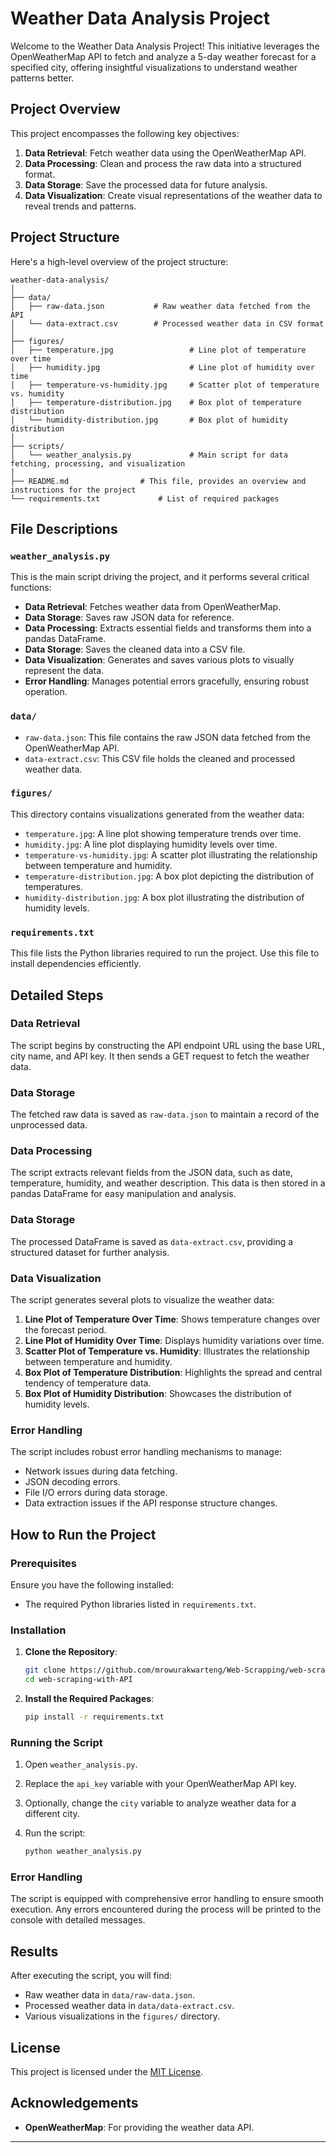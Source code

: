 # Weather Data Analysis Project

Welcome to the Weather Data Analysis Project! This initiative leverages the OpenWeatherMap API to fetch and analyze a 
5-day weather forecast for a specified city, offering insightful visualizations to understand weather patterns better.

## Project Overview

This project encompasses the following key objectives:
1. **Data Retrieval**: Fetch weather data using the OpenWeatherMap API.
2. **Data Processing**: Clean and process the raw data into a structured format.
3. **Data Storage**: Save the processed data for future analysis.
4. **Data Visualization**: Create visual representations of the weather data to reveal trends and patterns.

## Project Structure

Here's a high-level overview of the project structure:

```
weather-data-analysis/
│
├── data/
│   ├── raw-data.json           # Raw weather data fetched from the API
│   └── data-extract.csv        # Processed weather data in CSV format
│
├── figures/
│   ├── temperature.jpg                 # Line plot of temperature over time
│   ├── humidity.jpg                    # Line plot of humidity over time
│   ├── temperature-vs-humidity.jpg     # Scatter plot of temperature vs. humidity
│   ├── temperature-distribution.jpg    # Box plot of temperature distribution
│   └── humidity-distribution.jpg       # Box plot of humidity distribution
│
├── scripts/
│   └── weather_analysis.py         	# Main script for data fetching, processing, and visualization
│
├── README.md		         # This file, provides an overview and instructions for the project
└── requirements.txt             # List of required packages
```

## File Descriptions

### `weather_analysis.py`

This is the main script driving the project, and it performs several critical functions:

- **Data Retrieval**: Fetches weather data from OpenWeatherMap.
- **Data Storage**: Saves raw JSON data for reference.
- **Data Processing**: Extracts essential fields and transforms them into a pandas DataFrame.
- **Data Storage**: Saves the cleaned data into a CSV file.
- **Data Visualization**: Generates and saves various plots to visually represent the data.
- **Error Handling**: Manages potential errors gracefully, ensuring robust operation.

### `data/`

- `raw-data.json`: This file contains the raw JSON data fetched from the OpenWeatherMap API.
- `data-extract.csv`: This CSV file holds the cleaned and processed weather data.

### `figures/`

This directory contains visualizations generated from the weather data:
- `temperature.jpg`: A line plot showing temperature trends over time.
- `humidity.jpg`: A line plot displaying humidity levels over time.
- `temperature-vs-humidity.jpg`: A scatter plot illustrating the relationship between temperature and humidity.
- `temperature-distribution.jpg`: A box plot depicting the distribution of temperatures.
- `humidity-distribution.jpg`: A box plot illustrating the distribution of humidity levels.

### `requirements.txt`

This file lists the Python libraries required to run the project. Use this file to install dependencies efficiently.

## Detailed Steps

### Data Retrieval

The script begins by constructing the API endpoint URL using the base URL, city name, and API key. It then sends a GET 
request to fetch the weather data.

### Data Storage

The fetched raw data is saved as `raw-data.json` to maintain a record of the unprocessed data.

### Data Processing

The script extracts relevant fields from the JSON data, such as date, temperature, humidity, and weather description. 
This data is then stored in a pandas DataFrame for easy manipulation and analysis.

### Data Storage

The processed DataFrame is saved as `data-extract.csv`, providing a structured dataset for further analysis.

### Data Visualization

The script generates several plots to visualize the weather data:

1. **Line Plot of Temperature Over Time**: Shows temperature changes over the forecast period.
2. **Line Plot of Humidity Over Time**: Displays humidity variations over time.
3. **Scatter Plot of Temperature vs. Humidity**: Illustrates the relationship between temperature and humidity.
4. **Box Plot of Temperature Distribution**: Highlights the spread and central tendency of temperature data.
5. **Box Plot of Humidity Distribution**: Showcases the distribution of humidity levels.

### Error Handling

The script includes robust error handling mechanisms to manage:
- Network issues during data fetching.
- JSON decoding errors.
- File I/O errors during data storage.
- Data extraction issues if the API response structure changes.

## How to Run the Project

### Prerequisites

Ensure you have the following installed:
- The required Python libraries listed in `requirements.txt`.

### Installation

1. **Clone the Repository**:
   ```sh
   git clone https://github.com/mrowurakwarteng/Web-Scrapping/web-scraping-with-API.git
   cd web-scraping-with-API
   ```

2. **Install the Required Packages**:
   ```sh
   pip install -r requirements.txt
   ```

### Running the Script

1. Open `weather_analysis.py`.
2. Replace the `api_key` variable with your OpenWeatherMap API key.
3. Optionally, change the `city` variable to analyze weather data for a different city.
4. Run the script:

   ```sh
   python weather_analysis.py
   ```

### Error Handling

The script is equipped with comprehensive error handling to ensure smooth execution. Any errors encountered during the 
process will be printed to the console with detailed messages.

## Results

After executing the script, you will find:
- Raw weather data in `data/raw-data.json`.
- Processed weather data in `data/data-extract.csv`.
- Various visualizations in the `figures/` directory.


## License

This project is licensed under the [MIT License](LICENSE.md).

## Acknowledgements

- **OpenWeatherMap**: For providing the weather data API.


---